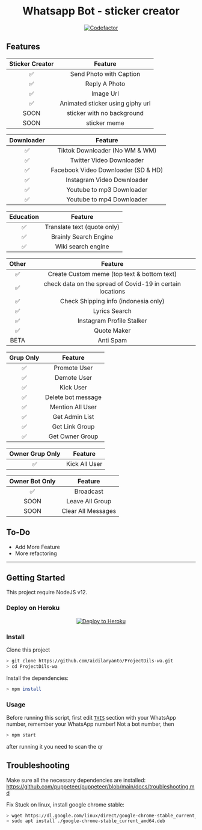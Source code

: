 <div align="center">
 
# Whatsapp Bot - sticker creator
[![Codefactor](https://www.codefactor.io/repository/github/aidilaryanto/ProjectDils-WA/badge)](https://www.codefactor.io/repository/github/aidilaryanto/ProjectDils-WA)
</div>

## Features

| Sticker Creator |                Feature           |
| :-----------: | :--------------------------------: |
|       ✅       | Send Photo with Caption          |
|       ✅       | Reply A Photo                    |
|       ✅       | Image Url                        |
|       ✅       | Animated sticker using giphy url |
|       SOON       | sticker with no background       |
|       SOON       | sticker meme      |


| Downloader |                     Feature                |
| :------------: | :---------------------------------------------: |
|       ✅        |   Tiktok Downloader (No WM & WM)              |
|       ✅        |   Twitter Video Downloader                    |
|       ✅        |   Facebook Video Downloader (SD & HD)         |
|       ✅      |   Instagram Video Downloader                  |
|       ✅      |   Youtube to mp3  Downloader                  |
|       ✅      |   Youtube to mp4  Downloader                  |

| Education  |                     Feature                     |
| :------------: | :---------------------------------------------: |
|       ✅        |   Translate text (quote only)                  |
|       ✅        |   Brainly Search Engine         |
|       ✅       |   Wiki search engine                            |

| Other  |                     Feature                     |
| :------------: | :---------------------------------------------: |
|       ✅        |   Create Custom meme (top text & bottom text)  |
|       ✅        |   check data on the spread of Covid-19 in certain locations|
|       ✅        |   Check Shipping info (indonesia only)         |
|       ✅        |   Lyrics Search            |
|       ✅        |   Instagram Profile Stalker            |
|       ✅        |   Quote Maker            |
|      BETA        |   Anti Spam                                   |

| Grup Only  |                     Feature                     |
| :------------: | :---------------------------------------------: |
|       ✅        |   Promote User                  |
|       ✅        |   Demote User                   |
|       ✅        |   Kick User                     |
|       ✅        |   Delete bot message            |
|       ✅        |   Mention All User      |
|       ✅        |   Get Admin List      |
|       ✅        |   Get Link Group      |
|       ✅        |   Get Owner Group      |

| Owner Grup Only  |                     Feature                     |
| :------------: | :---------------------------------------------: |
|       ✅        |   Kick All User      |

| Owner Bot Only  |                     Feature                     |
| :------------: | :---------------------------------------------: |
|       ✅        |   Broadcast                  |
|      SOON        |   Leave All Group                   |
|      SOON        |   Clear All Messages                     |

## To-Do
 - Add More Feature
 - More refactoring
 
---

## Getting Started

This project require NodeJS v12.

### Deploy on Heroku
<p align="center"><a href="https://heroku.com/deploy?template=https://github.com/aidilaryanto/ProjectDils-wa/tree/master"> <img src="https://www.herokucdn.com/deploy/button.svg" alt="Deploy to Heroku" /></a></p>

### Install
Clone this project

```bash
> git clone https://github.com/aidilaryanto/ProjectDils-wa.git
> cd ProjectDils-wa
```

Install the dependencies:

```bash
> npm install
```

### Usage
Before running this script, first edit [`THIS`](https://github.com/aidilaryanto/ProjectDils-wa/blob/master/handler/message/index.js.js#L20) section with your WhatsApp number, remember your WhatsApp number!  Not a bot number, then
```bash
> npm start
```

after running it you need to scan the qr

## Troubleshooting
Make sure all the necessary dependencies are installed: https://github.com/puppeteer/puppeteer/blob/main/docs/troubleshooting.md

Fix Stuck on linux, install google chrome stable: 
```bash
> wget https://dl.google.com/linux/direct/google-chrome-stable_current_amd64.deb
> sudo apt install ./google-chrome-stable_current_amd64.deb
```
